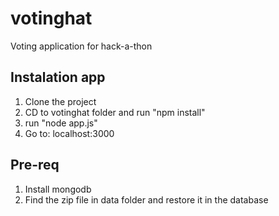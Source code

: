 votinghat
=========

Voting application for hack-a-thon


Instalation app
---------------
1. Clone the project
2. CD to votinghat folder and run "npm install"
3. run "node app.js"
4. Go to: localhost:3000

Pre-req
-------
1. Install mongodb
2. Find the zip file in data folder and restore it in the database

